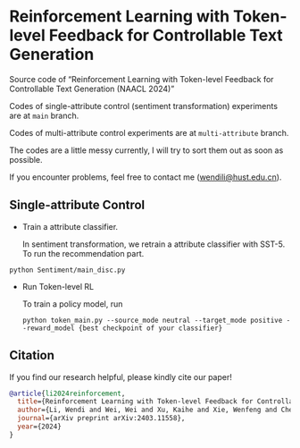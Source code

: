 # Reinforcement Learning with Token-level Feedback for Controllable Text Generation

Source code of “Reinforcement Learning with Token-level Feedback for Controllable Text Generation (NAACL 2024)”

Codes of single-attribute control (sentiment transformation) experiments are at `main` branch.

Codes of multi-attribute control experiments are at `multi-attribute` branch.

The codes are a little messy currently, I will try to sort them out as soon as possible. 

If you encounter problems, feel free to contact me (wendili@hust.edu.cn).

## Single-attribute Control

- Train a attribute classifier.

  In sentiment transformation, we retrain a attribute classifier with SST-5. To run the recommendation part.

```python Sentiment/main_disc.py```

- Run Token-level RL

  To train a policy model, run

  ```python token_main.py --source_mode neutral --target_mode positive --reward_model {best checkpoint of your classifier} ```

## Citation
  If you find our research helpful, please kindly cite our paper!

```bibtex
@article{li2024reinforcement,
  title={Reinforcement Learning with Token-level Feedback for Controllable Text Generation},
  author={Li, Wendi and Wei, Wei and Xu, Kaihe and Xie, Wenfeng and Chen, Dangyang and Cheng, Yu},
  journal={arXiv preprint arXiv:2403.11558},
  year={2024}
}
```
  
